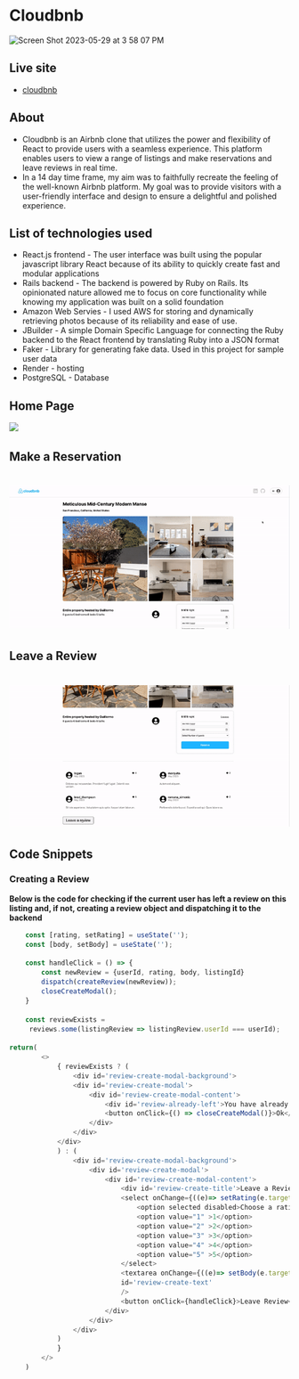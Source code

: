 # Cloudbnb


![Screen Shot 2023-05-29 at 3 58 07 PM](https://github.com/jvaneyken/cloudbnb/assets/31025639/b5995d37-4c7f-41a9-8039-a89058a14581)

## Live site 
- [cloudbnb](https://cloudbnb.onrender.com/)

## About

- Cloudbnb is an Airbnb clone that utilizes the power and flexibility of React to provide users with a seamless experience. This platform enables users to view a range of listings and make reservations and leave reviews in real time. 
- In a 14 day time frame, my aim was to faithfully recreate the feeling of the well-known Airbnb platform. My goal was to provide visitors with a user-friendly interface and design to ensure a delightful and polished experience.


## List of technologies used
- React.js frontend - The user interface was built using the popular javascript library React because of its ability to quickly create fast and modular applications 
- Rails backend - The backend is powered by Ruby on Rails. Its opinionated nature allowed me to focus on core functionality while knowing my application was built on a solid foundation
- Amazon Web Servies - I used AWS for storing and dynamically retrieving photos because of its reliability and ease of use. 
- JBuilder - A simple Domain Specific Language for connecting the Ruby backend to the React frontend by translating Ruby into a JSON format
- Faker - Library for generating fake data. Used in this project for sample user data
- Render - hosting
- PostgreSQL - Database

## Home Page
<img src="https://github.com/jvaneyken/cloudbnb/assets/31025639/d16fc975-d0b7-4608-8e05-a5f5fb68d2cb">

## Make a Reservation
# ![Making a Reservation](readme_images/Make_Reservation.gif)

## Leave a Review
# ![Leaving a review](readme_images/leave_a_review.gif)

## Code Snippets
### Creating a Review
**Below is the code for checking if the current user has left a review on this listing and, if not, creating a review object and dispatching it to the backend**
```js
    const [rating, setRating] = useState('');
    const [body, setBody] = useState('');

    const handleClick = () => {
        const newReview = {userId, rating, body, listingId}
        dispatch(createReview(newReview));
        closeCreateModal();
    }

    const reviewExists =
     reviews.some(listingReview => listingReview.userId === userId);

return(
        <> 
            { reviewExists ? (
                <div id='review-create-modal-background'>
                <div id='review-create-modal'>
                    <div id='review-create-modal-content'>
                        <div id='review-already-left'>You have already left a Review!</div>
                        <button onClick={() => closeCreateModal()}>Ok</button>
                    </div>
                </div>
            </div>
            ) : (
                <div id='review-create-modal-background'>
                    <div id='review-create-modal'>
                        <div id='review-create-modal-content'>
                            <div id='review-create-title'>Leave a Review!</div>
                            <select onChange={((e)=> setRating(e.target.value))} id='review-create-rating'>
                                <option selected disabled>Choose a rating</option>
                                <option value="1" >1</option>
                                <option value="2" >2</option>
                                <option value="3" >3</option>
                                <option value="4" >4</option>
                                <option value="5" >5</option>
                            </select>
                            <textarea onChange={((e)=> setBody(e.target.value))}
                            id='review-create-text'
                            />
                            <button onClick={handleClick}>Leave Review</button>
                        </div>
                    </div>
                </div>
            )
            }
        </>
    )
```
